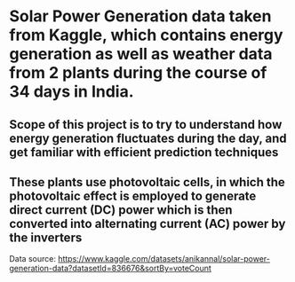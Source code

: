 # Solar Power Generation data taken from Kaggle, which contains energy generation as well as weather data from 2 plants during the course of 34 days in India.
## Scope of this project is to try to understand how energy generation fluctuates during the day, and get familiar with efficient prediction techniques
## These plants use photovoltaic cells, in which the photovoltaic effect is employed to generate direct current (DC) power which is then converted into alternating current (AC) power by the inverters



Data source: https://www.kaggle.com/datasets/anikannal/solar-power-generation-data?datasetId=836676&sortBy=voteCount
